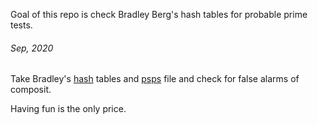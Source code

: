 Goal of this repo is check Bradley Berg's hash tables for probable prime tests.


###### Sep, 2020
Take Bradley's [hash](https://www.techneon.com/) tables and
[psps](http://www.cecm.sfu.ca/Pseudoprimes/index-2-to-64.html) file and check
for false alarms of composit.


Having fun is the only price.
